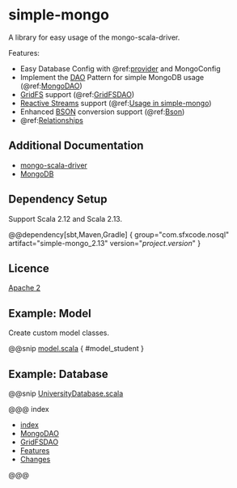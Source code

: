 # simple-mongo

A library for easy usage of the mongo-scala-driver.

Features:

* Easy Database Config with @ref:[provider](database/provider.md) and MongoConfig
* Implement the [DAO](https://en.wikipedia.org/wiki/Data_access_object) Pattern for simple MongoDB usage (@ref:[MongoDAO](dao/index.md))
* [GridFS](https://mongodb.github.io/mongo-java-driver/4.0/driver-scala/tutorials/gridfs/) support (@ref:[GridFSDAO](gridfs/index.md))
* [Reactive Streams](https://mongodb.github.io/mongo-java-driver/4.0/driver-scala/getting-started/quick-start-primer/) support (@ref:[Usage in simple-mongo](database/reactive_streams.md))
* Enhanced [BSON](https://mongodb.github.io/mongo-java-driver/4.0/driver-scala/bson/) conversion support (@ref:[Bson](database/bson.md))
* @ref:[Relationships](database/relationships.md)

## Additional Documentation

* [mongo-scala-driver](https://mongodb.github.io/mongo-java-driver/4.0/driver-scala/)
* [MongoDB](https://docs.mongodb.com/)

## Dependency Setup

Support Scala 2.12 and Scala 2.13.

@@dependency[sbt,Maven,Gradle] {
  group="com.sfxcode.nosql"
  artifact="simple-mongo_2.13"
  version="$project.version$"
}

## Licence

[Apache 2](https://github.com/sfxcode/simple-mongo/blob/master/LICENSE)

## Example: Model

Create custom model classes.

@@snip [model.scala](../../../../src/test/scala/com/sfxcode/nosql/mongo/model/model.scala) { #model_student }

## Example: Database

@@snip [UniversityDatabase.scala](../../../../src/test/scala/com/sfxcode/nosql/mongo/test/UniversityDatabase.scala)

@@@ index

 - [index](database/index.md)
 - [MongoDAO](dao/index.md)
 - [GridFSDAO](gridfs/index.md)
 - [Features](collection/index.md)
 - [Changes ](changes.md)

@@@
